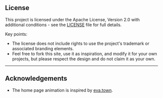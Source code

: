 ## License

This project is licensed under the Apache License, Version 2.0 with additional conditions - see the [LICENSE](LICENSE) file for full details.

Key points:

- The license does not include rights to use the project's trademark or associated branding elements.
- Feel free to fork this site, use it as inspiration, and modify it for your own projects, but please respect the design and do not claim it as your own.

---

## Acknowledgements

- The home page animation is inspired by [eva.town](https://github.com/evadecker/eva.town).
